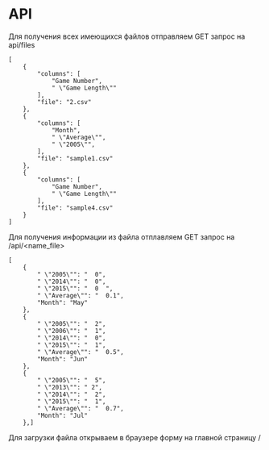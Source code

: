 # API 
Для получения всех имеющихся файлов отправляем GET запрос на api/files
```
[
    {
        "columns": [
            "Game Number",
            " \"Game Length\""
        ],
        "file": "2.csv"
    },
    {
        "columns": [
            "Month",
            " \"Average\"",
            " \"2005\"",
        ],
        "file": "sample1.csv"
    },
    {
        "columns": [
            "Game Number",
            " \"Game Length\""
        ],
        "file": "sample4.csv"
    }
]
```
Для получения информации из файла отплавляем GET запрос на /api/<name_file>
```
[
    {
        " \"2005\"": "  0",
        " \"2014\"": "  0",
        " \"2015\"": "  0  ",
        " \"Average\"": "  0.1",
        "Month": "May"
    },
    {
        " \"2005\"": "  2",
        " \"2006\"": "  1",
        " \"2014\"": "  0",
        " \"2015\"": "  1",
        " \"Average\"": "  0.5",
        "Month": "Jun"
    },
    {
        " \"2005\"": "  5",
        " \"2013\"": " 2",
        " \"2014\"": "  2",
        " \"2015\"": "  1",
        " \"Average\"": "  0.7",
        "Month": "Jul"
    },]
```
    
Для загрузки файла открываем в браузере форму на главной страницу /
